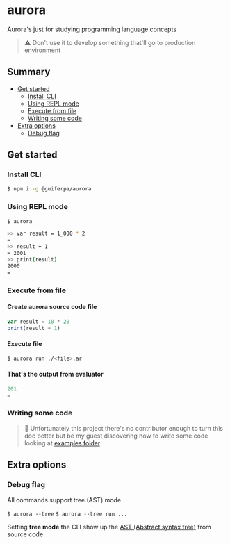 # aurora
Aurora's just for studying programming language concepts

> ⚠ Don't use it to develop something that'll go to production environment

## Summary

- [Get started](#get-started)
  - [Install CLI](#install-cli)
  - [Using REPL mode](#using-repl-mode)
  - [Execute from file](#execute-from-file)
  - [Writing some code](#writing-some-code)
- [Extra options](#extra-options)
  - [Debug flag](#debug-flag)

## Get started

### Install CLI
```sh
$ npm i -g @guiferpa/aurora
```

### Using REPL mode

```sh
$ aurora
```

```sh
>> var result = 1_000 * 2
=
>> result + 1
= 2001
>> print(result)
2000
=
```

### Execute from file

#### Create aurora source code file

```js
var result = 10 * 20
print(result + 1)
```

#### Execute file

```sh
$ aurora run ./<file>.ar
```

#### That's the output from evaluator
```js
201
=
```

### Writing some code
> 🎈 Unfortunately this project there's no contributor enough to turn this doc better but be my guest discovering how to write some code looking at [examples folder](/examples).

## Extra options

### Debug flag

All commands support tree (AST) mode

`$ aurora --tree`
`$ aurora --tree run ...`

Setting **tree mode** the CLI show up the [AST (Abstract syntax tree)](https://en.wikipedia.org/wiki/Abstract_syntax_tree) from source code 
